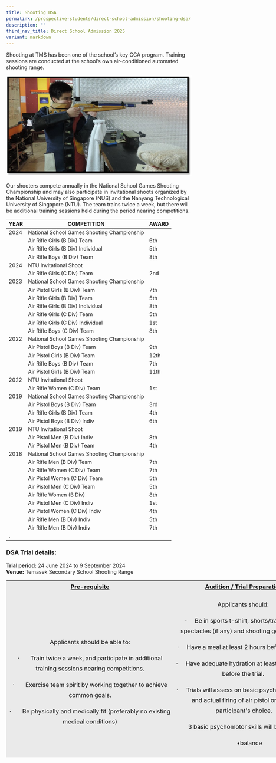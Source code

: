 ```yaml
---
title: Shooting DSA
permalink: /prospective-students/direct-school-admission/shooting-dsa/
description: ""
third_nav_title: Direct School Admission 2025
variant: markdown
---
```

Shooting at TMS has been one of the school’s key CCA program. Training sessions are conducted at the school’s own air-conditioned automated shooting range.&nbsp;

![s2.jpg](/images/s2.jpg)  

Our shooters compete annually in the National School Games Shooting Championship and may also participate in invitational shoots organized by the National University of Singapore (NUS) and the Nanyang Technological University of Singapore (NTU). The team trains twice a week, but there will be additional training sessions held during the period nearing competitions.



| YEAR | COMPETITION | AWARD |
| -------- | -------- | -------- |
|   2024   |   National School Games Shooting Championship   |       |
|       |   Air Rifle Girls (B Div) Team   |   6th   |
|       |   Air Rifle Girls (B Div) Individual   |  5th   |
|       |   Air Rifle Boys (B Div) Team   |  8th   |
|   2024   |   NTU Invitational Shoot   |       |
|       |   Air Rifle Girls (C Div) Team   |  2nd   |
|   2023   |   National School Games Shooting Championship   |       |
|       |   Air Pistol Girls (B Div) Team   |   7th   |
|       |   Air Rifle Girls (B Div) Team   |  5th   |
|       |   Air Rifle Girls (B Div) Individual   |  8th   |
|       |   Air Rifle Girls (C Div) Team   |   5th   |
|       |   Air Rifle Girls (C Div) Individual   |   1st   |
|       |   Air Rifle Boys (C Div) Team   |   8th   |
|   2022   |   National School Games Shooting Championship   |       |
|       |   Air Pistol Boys (B Div) Team   |   9th   |
|       |   Air Pistol Girls (B Div) Team   |   12th   |
|       |   Air Rifle Boys (B Div) Team   |   7th   |
|       |   Air Pistol Girls (B Div) Team   |   11th   |
|   2022   |   NTU Invitational Shoot   |       |
|       |   Air Rifle Women (C Div) Team   |   1st   |
|   2019   |   National School Games Shooting Championship   |       |
|       |   Air Pistol Boys (B Div) Team   |   3rd   |
|       |   Air Rifle Girls (B Div) Team   |   4th   |
|       |   Air Pistol Boys (B Div) Indiv   |   6th   |
|   2019   |   NTU Invitational Shoot   |       |
|       |   Air Pistol Men (B Div) Indiv   |   8th   |
|       |   Air Pistol Men (B Div) Team   |   4th   |
|   2018   |   National School Games Shooting Championship   |       |
|       |   Air Rifle Men (B Div) Team   |   7th   |
|       |   Air Rifle Women (C Div) Team   |   7th    |
|       |   Air Pistol Women (C Div) Team   |   5th   |
|       |   Air Pistol Men (C Div) Team   |   5th   |
|       |   Air Rifle Women (B Div)   |   8th   |
|       |   Air Pistol Men (C Div) Indiv   |   1st   |
|       |   Air Pistol Women (C Div) Indiv   |   4th   |
|       |   Air Rifle Men (B Div) Indiv   |   5th   |
|      |   Air Rifle Men (B Div) Indiv   |   7th   |
| .     |      |       |


    
### DSA Trial details:

**Trial period:** 24 June 2024 to 9 September 2024<br>
**Venue:** Temasek Secondary School Shooting Range

<table class="iveo\_table ives\_tab\_1 ive\_eobj\_left" width="76%" style="margin: 0px 10px 0px 0px; outline: 0px; padding: 0px; float: left; border: 1px solid rgb(234, 234, 234); width: 837.25px; height: 481px;"><tbody class="" style="margin: 0px; outline: 0px; padding: 0px;"><tr class="" style="margin: 0px; outline: 0px; padding: 0px;"><td width="261" class="" style="margin: 0px; outline: 0px; padding: 2px; text-align: center; background-color: rgb(234, 234, 234); color: rgb(34, 34, 34); width: 474px;"><p class="" align="center" style="margin: 0px 0px 1em; outline: 0px; padding: 0px; line-height: 28px; font-size: 16px; color: rgb(17, 17, 17);"><b class="" style="margin: 0px; outline: 0px; padding: 0px;"><u class="" style="margin: 0px; outline: 0px; padding: 0px;"><span lang="EN-US" class="" style="margin: 0px; outline: 0px; padding: 0px;">Pre-requisite</span></u></b><span lang="EN-US" class="" style="margin: 0px; outline: 0px; padding: 0px;"></span></p></td><td width="218" class="" style="margin: 0px; outline: 0px; padding: 2px; text-align: center; background-color: rgb(234, 234, 234); color: rgb(34, 34, 34); width: 398px;"><p class="" align="center" style="margin: 0px 0px 1em; outline: 0px; padding: 0px; line-height: 28px; font-size: 16px; color: rgb(17, 17, 17);"><b class="" style="margin: 0px; outline: 0px; padding: 0px;"><u class="" style="margin: 0px; outline: 0px; padding: 0px;"><span lang="EN-US" class="" style="margin: 0px; outline: 0px; padding: 0px;">Audition / Trial Preparation</span></u></b><span lang="EN-US" class="" style="margin: 0px; outline: 0px; padding: 0px;"></span></p></td></tr><tr class="" style="margin: 0px; outline: 0px; padding: 0px;"><td width="261" class="" style="margin: 0px; outline: 0px; padding: 2px; text-align: center; background-color: rgb(234, 234, 234); color: rgb(34, 34, 34);"><p class="" style="margin: 0px 0px 1em; outline: 0px; padding: 0px; line-height: 28px; font-size: 16px; color: rgb(17, 17, 17); text-align: center;"><span lang="EN-US" class="" style="margin: 0px; outline: 0px; padding: 0px;">Applicants should be able to:</span><span lang="EN-US" class="" style="margin: 0px; outline: 0px; padding: 0px;"></span></p><p class="" style="margin: 0px 0px 1em; outline: 0px; padding: 0px; line-height: 28px; font-size: 16px; color: rgb(17, 17, 17); text-align: center;"><span class="" style="margin: 0px; outline: 0px; padding: 0px;">·<span class="" style="margin: 0px; outline: 0px; padding: 0px;">&nbsp;&nbsp;&nbsp;&nbsp;&nbsp;&nbsp;<span>&nbsp;</span></span></span><span class="" style="margin: 0px; outline: 0px; padding: 0px;">Train twice a week, and participate in additional training sessions nearing competitions.</span></p><p class="" style="margin: 0px 0px 1em; outline: 0px; padding: 0px; line-height: 28px; font-size: 16px; color: rgb(17, 17, 17); text-align: center;"><span class="" style="margin: 0px; outline: 0px; padding: 0px;">·<span class="" style="margin: 0px; outline: 0px; padding: 0px;">&nbsp;&nbsp;&nbsp;&nbsp;&nbsp;&nbsp;<span>&nbsp;</span></span></span><span class="" style="margin: 0px; outline: 0px; padding: 0px;">Exercise team spirit by working together to achieve common goals.</span><span class="" style="margin: 0px; outline: 0px; padding: 0px;"></span></p><p class="" style="margin: 0px 0px 1em; outline: 0px; padding: 0px; line-height: 28px; font-size: 16px; color: rgb(17, 17, 17); text-align: center;"><span class="" style="margin: 0px; outline: 0px; padding: 0px;">·<span class="" style="margin: 0px; outline: 0px; padding: 0px;">&nbsp;&nbsp;&nbsp;&nbsp;&nbsp;&nbsp;<span>&nbsp;</span></span></span><span class="" style="margin: 0px; outline: 0px; padding: 0px;">Be physically and medically fit (preferably no existing medical conditions)</span><span class="" style="margin: 0px; outline: 0px; padding: 0px;"></span></p><p class="" style="margin: 0px 0px 1em; outline: 0px; padding: 0px; line-height: 28px; font-size: 16px; color: rgb(17, 17, 17); text-align: center;"><span lang="EN-US" class="" style="margin: 0px; outline: 0px; padding: 0px;">&nbsp;</span></p></td><td width="218" class="" style="margin: 0px; outline: 0px; padding: 2px; text-align: center; background-color: rgb(234, 234, 234); color: rgb(34, 34, 34);"><p class="" style="margin: 0px 0px 1em; outline: 0px; padding: 0px; line-height: 28px; font-size: 16px; color: rgb(17, 17, 17); text-align: center;"><span lang="EN-US" class="" style="margin: 0px; outline: 0px; padding: 0px;">Applicants should:</span>&nbsp;</p><p class="" style="margin: 0px 0px 1em; outline: 0px; padding: 0px; line-height: 28px; font-size: 16px; color: rgb(17, 17, 17); text-align: center;"><span class="" style="margin: 0px; outline: 0px; padding: 0px;">·<span class="" style="margin: 0px; outline: 0px; padding: 0px;">&nbsp;&nbsp;&nbsp;&nbsp;<span>&nbsp;</span></span></span><span class="" style="margin: 0px; outline: 0px; padding: 0px;">Be in sports t-shirt, shorts/track pants, spectacles (if any) and shooting gear (if any)</span>&nbsp;</p><p class="" style="margin: 0px 0px 1em; outline: 0px; padding: 0px; line-height: 28px; font-size: 16px; color: rgb(17, 17, 17); text-align: center;"><span class="" style="margin: 0px; outline: 0px; padding: 0px;">·<span class="" style="margin: 0px; outline: 0px; padding: 0px;">&nbsp;&nbsp;&nbsp;&nbsp;<span>&nbsp;</span></span></span><span class="" style="margin: 0px; outline: 0px; padding: 0px;">Have a meal at least 2 hours before the trial.</span>&nbsp;</p><p class="" style="margin: 0px 0px 1em; outline: 0px; padding: 0px; line-height: 28px; font-size: 16px; color: rgb(17, 17, 17); text-align: center;"><span class="" style="margin: 0px; outline: 0px; padding: 0px;">·<span class="" style="margin: 0px; outline: 0px; padding: 0px;">&nbsp;&nbsp;&nbsp;&nbsp;<span>&nbsp;</span></span></span><span class="" style="margin: 0px; outline: 0px; padding: 0px;">Have adequate hydration at least half an hour before the trial.</span>&nbsp;</p><p class="" style="margin: 0px 0px 1em; outline: 0px; padding: 0px; line-height: 28px; font-size: 16px; color: rgb(17, 17, 17); text-align: center;"><span class="" style="margin: 0px; outline: 0px; padding: 0px;">·<span class="" style="margin: 0px; outline: 0px; padding: 0px;">&nbsp;&nbsp;&nbsp;&nbsp;<span>&nbsp;</span></span></span><span class="" style="margin: 0px; outline: 0px; padding: 0px;">Trials will assess on basic psychomotor skills and actual firing of air pistol or rifle of participant's choice.</span><span class="" style="margin: 0px; outline: 0px; padding: 0px;"></span></p><p class="" style="margin: 0px 0px 1em; outline: 0px; padding: 0px; line-height: 28px; font-size: 16px; color: rgb(17, 17, 17); text-align: center;"><span lang="EN-US" class="" style="margin: 0px; outline: 0px; padding: 0px;">&nbsp;&nbsp;&nbsp;&nbsp;&nbsp; 3 basic psychomotor skills will be assessed</span><span lang="EN-US" class="" style="margin: 0px; outline: 0px; padding: 0px;"></span></p><p class="" style="margin: 0px 0px 1em; outline: 0px; padding: 0px; line-height: 28px; font-size: 16px; color: rgb(17, 17, 17); text-align: center;"><span lang="EN-US" class="" style="margin: 0px; outline: 0px; padding: 0px;">&nbsp;&nbsp;&nbsp;&nbsp;&nbsp;&nbsp; •balance</span><span lang="EN-US" class="" style="margin: 0px; outline: 0px; padding: 0px;"></span></p><p class="" style="margin: 0px 0px 1em; outline: 0px; padding: 0px; line-height: 28px; font-size: 16px; color: rgb(17, 17, 17); text-align: center;"><span lang="EN-US" class="" style="margin: 0px; outline: 0px; padding: 0px;">&nbsp;&nbsp;&nbsp;&nbsp;&nbsp;&nbsp; •arm strength</span><span lang="EN-US" class="" style="margin: 0px; outline: 0px; padding: 0px;"></span></p><p class="" style="margin: 0px 0px 1em; outline: 0px; padding: 0px; line-height: 28px; font-size: 16px; color: rgb(17, 17, 17); text-align: center;"><span lang="EN-US" class="" style="margin: 0px; outline: 0px; padding: 0px;">&nbsp;&nbsp;&nbsp;&nbsp;&nbsp;&nbsp; •concentration</span><span lang="EN-US" class="" style="margin: 0px; outline: 0px; padding: 0px;"></span></p></td></tr></tbody></table>